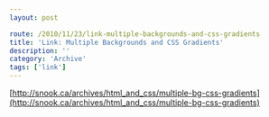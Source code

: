 ```yaml
---
layout: post

route: /2010/11/23/link-multiple-backgrounds-and-css-gradients
title: 'Link: Multiple Backgrounds and CSS Gradients'
description: ''
category: 'Archive'
tags: ['link']
---
```


[http://snook.ca/archives/html_and_css/multiple-bg-css-gradients](http://snook.ca/archives/html_and_css/multiple-bg-css-gradients)
